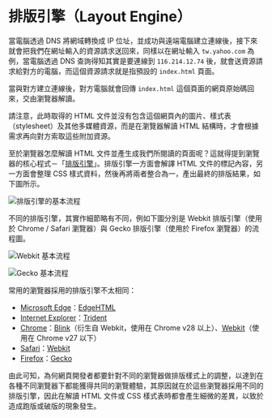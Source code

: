 # 排版引擎（Layout Engine）

當電腦透過 DNS 將網域轉換成 IP 位址，並成功與遠端電腦建立連線後，接下來就會把我們在網址輸入的資源請求送回來，同樣以在網址輸入 `tw.yahoo.com` 為例，當電腦透過 DNS 查詢得知其實是要連線到 `116.214.12.74` 後，就會送資源請求給對方的電腦，而這個資源請求就是指預設的 `index.html` 頁面。

當與對方建立連線後，對方電腦就會回傳 `index.html` 這個頁面的網頁原始碼回來，交由瀏覽器解讀。

請注意，此時取得的 HTML 文件並沒有包含這個網頁內的圖片、樣式表（stylesheet）及其他多媒體資源，而是在瀏覽器解讀 HTML 結構時，才會根據需求再向對方索取這些附加資源。

至於瀏覽器怎麼解讀 HTML 文件並產生成我們所閱讀的頁面呢？這就得提到瀏覽器的核心程式－「[排版引擎](https://zh.wikipedia.org/zh+tw/%E6%8E%92%E7%89%88%E5%BC%95%E6%93%8E)」。排版引擎一方面會解譯 HTML 文件的標記內容，另一方面會整理 CSS 樣式資料，然後再將兩者整合為一，產出最終的排版結果，如下圖所示。

![排版引擎的基本流程](http://www.html5rocks.com/zh/tutorials/internals/howbrowserswork/flow.png)

不同的排版引擎，其實作細節略有不同，例如下圖分別是 Webkit 排版引擎（使用於 Chrome / Safari 瀏覽器）與 Gecko 排版引擎（使用於 Firefox 瀏覽器）的流程圖。

![Webkit 基本流程](http://www.html5rocks.com/zh/tutorials/internals/howbrowserswork/webkitflow.png)

![Gecko 基本流程](http://www.html5rocks.com/zh/tutorials/internals/howbrowserswork/image008.jpg)

常用的瀏覽器採用的排版引擎不太相同：

+ [Microsoft Edge](https://zh.wikipedia.org/wiki/Microsoft_Edge)：[EdgeHTML](https://zh.wikipedia.org/wiki/EdgeHTML)
+ [Internet Explorer](https://zh.wikipedia.org/wiki/Internet_Explorer_4)：[Trident](https://zh.wikipedia.org/wiki/Trident_(%E6%8E%92%E7%89%88%E5%BC%95%E6%93%8E))
+ [Chrome](https://zh.wikipedia.org/wiki/Google_Chrome)：[Blink](https://zh.wikipedia.org/wiki/Blink)（衍生自 Webkit，使用在 Chrome v28 以上）、[Webkit](https://zh.wikipedia.org/wiki/WebKit)（使用在 Chrome v27 以下）
+ [Safari](https://zh.wikipedia.org/wiki/Safari)：[Webkit](https://zh.wikipedia.org/wiki/WebKit)
+ [Firefox](https://zh.wikipedia.org/wiki/Firefox)：[Gecko](https://zh.wikipedia.org/wiki/Gecko)

由此可知，為何網頁開發者都要針對不同的瀏覽器做排版樣式上的調整，以達到在各種不同瀏覽器下都能獲得共同的瀏覽體驗，其原因就在於這些瀏覽器採用不同的排版引擎，因此在解讀 HTML 文件或 CSS 樣式表時都會產生細微的差異，以致於造成跑版或破版的現象發生。